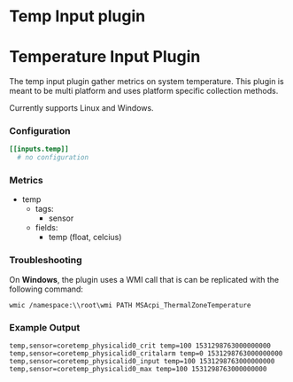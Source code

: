 # Temp Input plugin
# Temperature Input Plugin

The temp input plugin gather metrics on system temperature.  This plugin is
meant to be multi platform and uses platform specific collection methods.

Currently supports Linux and Windows.

### Configuration

```toml
[[inputs.temp]]
  # no configuration
```

### Metrics

- temp
  - tags:
    - sensor
  - fields:
    - temp (float, celcius)


### Troubleshooting

On **Windows**, the plugin uses a WMI call that is can be replicated with the
following command:
```
wmic /namespace:\\root\wmi PATH MSAcpi_ThermalZoneTemperature
```

### Example Output

```
temp,sensor=coretemp_physicalid0_crit temp=100 1531298763000000000
temp,sensor=coretemp_physicalid0_critalarm temp=0 1531298763000000000
temp,sensor=coretemp_physicalid0_input temp=100 1531298763000000000
temp,sensor=coretemp_physicalid0_max temp=100 1531298763000000000
```
